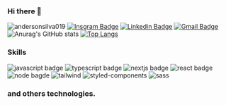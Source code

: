 ### Hi there 👋

![andersonsilva019](https://komarev.com/ghpvc/?username=andersonsilva019&label=Profile%20views&color=ff9000&style=flat)
[![Insgram Badge](https://img.shields.io/badge/andersonsilva_0019-E4405F?style=flat-square&logo=instagram&logoColor=white&link=https://www.instagram.com/andersonsilva_0019)](https://www.instagram.com/andersonsilva_0019)
[![Linkedin Badge](https://img.shields.io/badge/-Anderson_Silva-blue?style=flat-square&logo=Linkedin&logoColor=white&link=https://www.linkedin.com/in/anderson-silva-3a3883188)](https://www.linkedin.com/in/anderson-silva-3a3883188)
[![Gmail Badge](https://img.shields.io/badge/-andersonnsilva015@gmail.com-c14438?style=flat-square&logo=Gmail&logoColor=white&link=mailto:andersonnsilva015@gmail.com)](mailto:andersonnsilva015@gmail.com)
 ![Anurag's GitHub stats](https://github-readme-stats.vercel.app/api?username=andersonsilva019&count_private=true&show_icons=true&theme=dracula)
[![Top Langs](https://github-readme-stats.vercel.app/api/top-langs/?username=andersonsilva019&layout=compact&theme=dracula)](https://github.com/anuraghazra/github-readme-stats)



### Skills

![javascript badge](https://img.shields.io/badge/JavaScript-F7DF1E?style=for-the-badge&logo=javascript&logoColor=black)
![typescript badge](https://img.shields.io/badge/TypeScript-007ACC?style=for-the-badge&logo=typescript&logoColor=white)
![nextjs badge](https://img.shields.io/badge/next.js-000000?style=for-the-badge&logo=next.js&logoColor=white)
![react badge](https://img.shields.io/badge/React-20232A?style=for-the-badge&logo=react&logoColor=61DAFB)
![node bagde](https://img.shields.io/badge/Node.js-43853D?style=for-the-badge&logo=node.js&logoColor=white)
![tailwind](https://img.shields.io/badge/Tailwind_CSS-38B2AC?style=for-the-badge&logo=tailwind-css&logoColor=white)
![styled-components](https://img.shields.io/badge/styled--components-DB7093?style=for-the-badge&logo=styled-components&logoColor=white)
![sass](https://img.shields.io/badge/Sass-CC6699?style=for-the-badge&logo=sass&logoColor=white)
<h3>and others technologies.</h3>
